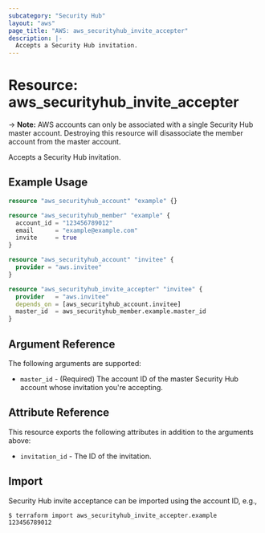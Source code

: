 ```yaml
---
subcategory: "Security Hub"
layout: "aws"
page_title: "AWS: aws_securityhub_invite_accepter"
description: |-
  Accepts a Security Hub invitation.
---
```


# Resource: aws_securityhub_invite_accepter

-> **Note:** AWS accounts can only be associated with a single Security Hub master account. Destroying this resource will disassociate the member account from the master account.

Accepts a Security Hub invitation.

## Example Usage

```terraform
resource "aws_securityhub_account" "example" {}

resource "aws_securityhub_member" "example" {
  account_id = "123456789012"
  email      = "example@example.com"
  invite     = true
}

resource "aws_securityhub_account" "invitee" {
  provider = "aws.invitee"
}

resource "aws_securityhub_invite_accepter" "invitee" {
  provider   = "aws.invitee"
  depends_on = [aws_securityhub_account.invitee]
  master_id  = aws_securityhub_member.example.master_id
}
```

## Argument Reference

The following arguments are supported:

* `master_id` - (Required) The account ID of the master Security Hub account whose invitation you're accepting.

## Attribute Reference

This resource exports the following attributes in addition to the arguments above:

* `invitation_id` - The ID of the invitation.

## Import

Security Hub invite acceptance can be imported using the account ID, e.g.,

```
$ terraform import aws_securityhub_invite_accepter.example 123456789012
```

